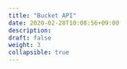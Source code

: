 ```yaml
---
title: "Bucket API"
date: 2020-02-28T10:08:56+09:00
description:
draft: false
weight: 3
collapsible: true
---
```

